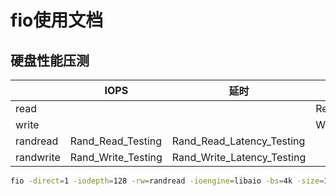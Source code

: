 # fio使用文档

## 硬盘性能压测
|           |IOPS               |延时                       |吞吐量              |  
|-          |-                  |-                          |-                  |
|read       |                   |                           |Read_PPS_Testing   |
|write      |                   |                           |Write_PPS_Testing  |  
|randread   |Rand_Read_Testing  |Rand_Read_Latency_Testing  |                   |  
|randwrite  |Rand_Write_Testing |Rand_Write_Latency_Testing |                   |

```bash
fio -direct=1 -iodepth=128 -rw=randread -ioengine=libaio -bs=4k -size=1G -numjobs=1 -runtime=1000 -group_reporting -filename=/dev/your_device -name=Rand_Read_Testing
```